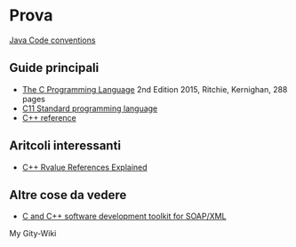 # Prova

[Java Code conventions](javaCodeConventions\CodeConvTOC.doc.html)

## Guide principali

- <a href="The C Programming Language - 2nd Edition 2015 - Ritchie Kernighan (text).pdf">The C Programming Language</a> 2nd Edition 2015, Ritchie, Kernighan, 288 pages
- <a href="n1256 C11 Standard programming language.pdf">C11 Standard programming language</a>
- [C++ reference](http://www.cplusplus.com/)

## Aritcoli interessanti

- [C++ Rvalue References Explained](http://thbecker.net/articles/rvalue_references/section_01.html)

## Altre cose da vedere
- [C and C++ software development toolkit for SOAP/XML](https://en.wikipedia.org/wiki/GSOAP)

My Gity-Wiki